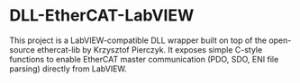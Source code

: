 # DLL-EtherCAT-LabVIEW
This project is a LabVIEW-compatible DLL wrapper built on top of the open-source ethercat-lib by Krzysztof Pierczyk. It exposes simple C-style functions to enable EtherCAT master communication (PDO, SDO, ENI file parsing) directly from LabVIEW.
